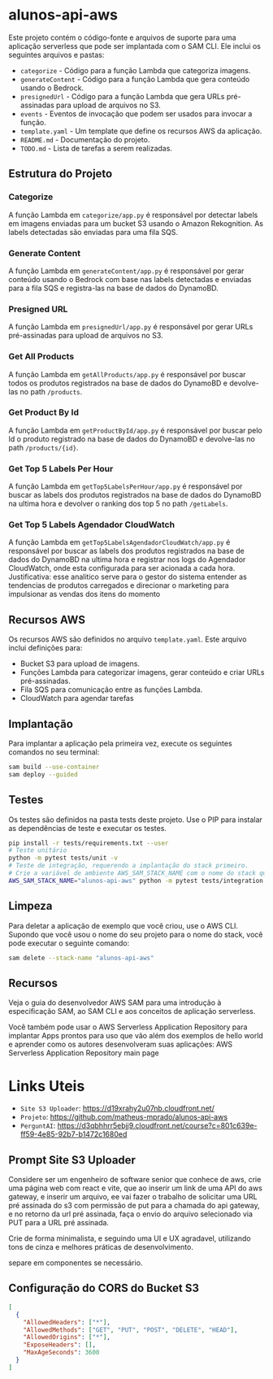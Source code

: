 # alunos-api-aws

Este projeto contém o código-fonte e arquivos de suporte para uma aplicação serverless que pode ser implantada com o SAM CLI. Ele inclui os seguintes arquivos e pastas:

- `categorize` - Código para a função Lambda que categoriza imagens.
- `generateContent` - Código para a função Lambda que gera conteúdo usando o Bedrock.
- `presignedUrl` - Código para a função Lambda que gera URLs pré-assinadas para upload de arquivos no S3.
- `events` - Eventos de invocação que podem ser usados para invocar a função.
- `template.yaml` - Um template que define os recursos AWS da aplicação.
- `README.md` - Documentação do projeto.
- `TODO.md` - Lista de tarefas a serem realizadas.

## Estrutura do Projeto

### Categorize

A função Lambda em `categorize/app.py` é responsável por detectar labels em imagens enviadas para um bucket S3 usando o Amazon Rekognition. As labels detectadas são enviadas para uma fila SQS.

### Generate Content

A função Lambda em `generateContent/app.py` é responsável por gerar conteúdo usando o Bedrock com base nas labels detectadas e enviadas para a fila SQS e registra-las na base de dados do DynamoBD.

### Presigned URL

A função Lambda em `presignedUrl/app.py` é responsável por gerar URLs pré-assinadas para upload de arquivos no S3.

### Get All Products

A função Lambda em `getAllProducts/app.py` é responsável por buscar todos os produtos registrados na base de dados do DynamoBD e devolve-las no path `/products`.

### Get Product By Id

A função Lambda em `getProductById/app.py` é responsável por buscar pelo Id o produto registrado na base de dados do DynamoBD e devolve-las no path `/products/{id}`.

### Get Top 5 Labels Per Hour

A função Lambda em `getTop5LabelsPerHour/app.py` é responsável por buscar as labels dos produtos registrados na base de dados do DynamoBD na ultima hora e devolver o ranking dos top 5 no path `/getLabels`.

### Get Top 5 Labels Agendador CloudWatch

A função Lambda em `getTop5LabelsAgendadorCloudWatch/app.py` é responsável por buscar as labels dos produtos registrados na base de dados do DynamoBD na ultima hora e registrar nos logs do Agendador CloudWatch, onde esta configurada para ser acionada a cada hora.
Justificativa: esse analitico serve para o gestor do sistema entender as tendencias de produtos carregados e direcionar o marketing para impulsionar as vendas dos itens do momento

## Recursos AWS

Os recursos AWS são definidos no arquivo `template.yaml`. Este arquivo inclui definições para:

- Bucket S3 para upload de imagens.
- Funções Lambda para categorizar imagens, gerar conteúdo e criar URLs pré-assinadas.
- Fila SQS para comunicação entre as funções Lambda.
- CloudWatch para agendar tarefas

## Implantação

Para implantar a aplicação pela primeira vez, execute os seguintes comandos no seu terminal:

```bash
sam build --use-container
sam deploy --guided
```

## Testes

Os testes são definidos na pasta tests deste projeto. Use o PIP para instalar as dependências de teste e executar os testes.

```bash
pip install -r tests/requirements.txt --user
# Teste unitário
python -m pytest tests/unit -v
# Teste de integração, requerendo a implantação do stack primeiro.
# Crie a variável de ambiente AWS_SAM_STACK_NAME com o nome do stack que estamos testando
AWS_SAM_STACK_NAME="alunos-api-aws" python -m pytest tests/integration -v
```

## Limpeza

Para deletar a aplicação de exemplo que você criou, use o AWS CLI. Supondo que você usou o nome do seu projeto para o nome do stack, você pode executar o seguinte comando:

```bash
sam delete --stack-name "alunos-api-aws"
```

## Recursos

Veja o guia do desenvolvedor AWS SAM para uma introdução à especificação SAM, ao SAM CLI e aos conceitos de aplicação serverless.

Você também pode usar o AWS Serverless Application Repository para implantar Apps prontos para uso que vão além dos exemplos de hello world e aprender como os autores desenvolveram suas aplicações: AWS Serverless Application Repository main page

# Links Uteis

- `Site S3 Uploader`: https://d19xrahy2u07nb.cloudfront.net/
- `Projeto`: https://github.com/matheus-mprado/alunos-api-aws
- `PerguntAI`: https://d3qbhhrr5ebjj9.cloudfront.net/course?c=801c639e-ff59-4e85-92b7-b1472c1680ed

## Prompt Site S3 Uploader

Considere ser um engenheiro de software senior que conhece de aws, crie uma página web com react e vite, que ao inserir um link de uma API do aws gateway, e inserir um arquivo, ee vai fazer o trabalho de solicitar uma URL pré assinada do s3 com permissão de put para a chamada do api gateway, e no retorno da url pré assinada, faça o envio do arquivo selecionado via PUT para a URL pré assinada.

Crie de forma minimalista, e seguindo uma UI e UX agradavel, utilizando tons de cinza e melhores práticas de desenvolvimento.

separe em componentes se necessário.

## Configuração do CORS do Bucket S3

```json
[
  {
    "AllowedHeaders": ["*"],
    "AllowedMethods": ["GET", "PUT", "POST", "DELETE", "HEAD"],
    "AllowedOrigins": ["*"],
    "ExposeHeaders": [],
    "MaxAgeSeconds": 3600
  }
]
```
